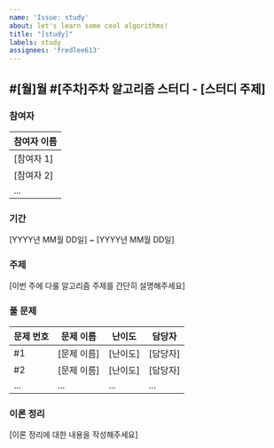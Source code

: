 ```yaml
---
name: 'Issue: study'
about: let's learn some cool algorithms!
title: "[study]"
labels: study
assignees: 'fredlee613'
---
```


##  #[월]월 #[주차]주차  알고리즘 스터디 - [스터디 주제]

### 참여자
| 참여자 이름 |
|------------|
| [참여자 1]  |
| [참여자 2]  |
| ...        |

### 기간
[YYYY년 MM월 DD일] ~ [YYYY년 MM월 DD일]

### 주제
[이번 주에 다룰 알고리즘 주제를 간단히 설명해주세요]

### 풀 문제
| 문제 번호 | 문제 이름 | 난이도 | 담당자|
|-----------|----------|--------|----------|
| #1        | [문제 이름] | [난이도] | [담당자] |
| #2        | [문제 이름] | [난이도] | [담당자] |
| ...       | ...      | ...    | ...      |

### 이론 정리
[이론 정리에 대한 내용을 작성해주세요]
